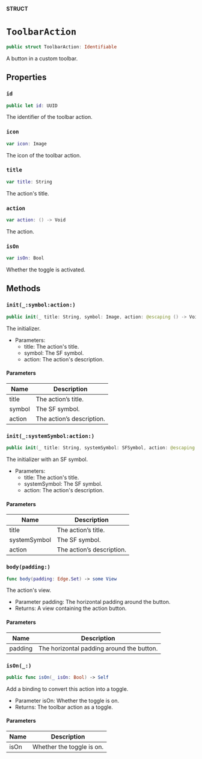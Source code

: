 **STRUCT**

# `ToolbarAction`

```swift
public struct ToolbarAction: Identifiable
```

A button in a custom toolbar.

## Properties
### `id`

```swift
public let id: UUID
```

The identifier of the toolbar action.

### `icon`

```swift
var icon: Image
```

The icon of the toolbar action.

### `title`

```swift
var title: String
```

The action's title.

### `action`

```swift
var action: () -> Void
```

The action.

### `isOn`

```swift
var isOn: Bool
```

Whether the toggle is activated.

## Methods
### `init(_:symbol:action:)`

```swift
public init(_ title: String, symbol: Image, action: @escaping () -> Void)
```

The initializer.
- Parameters:
  - title: The action's title.
  - symbol: The SF symbol.
  - action: The action's description.

#### Parameters

| Name | Description |
| ---- | ----------- |
| title | The action’s title. |
| symbol | The SF symbol. |
| action | The action’s description. |

### `init(_:systemSymbol:action:)`

```swift
public init(_ title: String, systemSymbol: SFSymbol, action: @escaping () -> Void)
```

The initializer with an SF symbol.
- Parameters:
  - title: The action's title.
  - systemSymbol: The SF symbol.
  - action: The action's description.

#### Parameters

| Name | Description |
| ---- | ----------- |
| title | The action’s title. |
| systemSymbol | The SF symbol. |
| action | The action’s description. |

### `body(padding:)`

```swift
func body(padding: Edge.Set) -> some View
```

The action's view.
- Parameter padding: The horizontal padding around the button.
- Returns: A view containing the action button.

#### Parameters

| Name | Description |
| ---- | ----------- |
| padding | The horizontal padding around the button. |

### `isOn(_:)`

```swift
public func isOn(_ isOn: Bool) -> Self
```

Add a binding to convert this action into a toggle.
- Parameter isOn: Whether the toggle is on.
- Returns: The toolbar action as a toggle.

#### Parameters

| Name | Description |
| ---- | ----------- |
| isOn | Whether the toggle is on. |